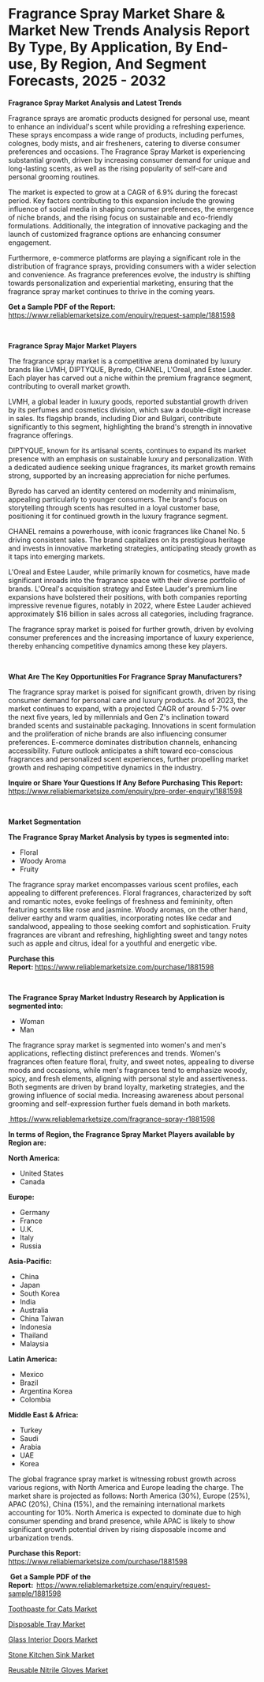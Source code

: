 <p><h1>Fragrance Spray Market Share & Market New Trends Analysis Report By Type, By Application, By End-use, By Region, And Segment Forecasts, 2025 - 2032</h1></p><p><strong>Fragrance Spray Market Analysis and Latest Trends</strong></p>
<p><p>Fragrance sprays are aromatic products designed for personal use, meant to enhance an individual's scent while providing a refreshing experience. These sprays encompass a wide range of products, including perfumes, colognes, body mists, and air fresheners, catering to diverse consumer preferences and occasions. The Fragrance Spray Market is experiencing substantial growth, driven by increasing consumer demand for unique and long-lasting scents, as well as the rising popularity of self-care and personal grooming routines.</p><p>The market is expected to grow at a CAGR of 6.9% during the forecast period. Key factors contributing to this expansion include the growing influence of social media in shaping consumer preferences, the emergence of niche brands, and the rising focus on sustainable and eco-friendly formulations. Additionally, the integration of innovative packaging and the launch of customized fragrance options are enhancing consumer engagement.</p><p>Furthermore, e-commerce platforms are playing a significant role in the distribution of fragrance sprays, providing consumers with a wider selection and convenience. As fragrance preferences evolve, the industry is shifting towards personalization and experiential marketing, ensuring that the fragrance spray market continues to thrive in the coming years.</p></p>
<p><strong>Get a Sample PDF of the Report:&nbsp;</strong> <a href="https://www.reliablemarketsize.com/enquiry/request-sample/1881598?utm_campaign=1991&utm_medium=2&utm_source=Github&utm_content=ia&utm_term=05042025&utm_id=fragrance-spray">https://www.reliablemarketsize.com/enquiry/request-sample/1881598</a></p>
<p>&nbsp;</p>
<p><strong>Fragrance Spray Major Market Players</strong></p>
<p><p>The fragrance spray market is a competitive arena dominated by luxury brands like LVMH, DIPTYQUE, Byredo, CHANEL, L'Oreal, and Estee Lauder. Each player has carved out a niche within the premium fragrance segment, contributing to overall market growth.</p><p>LVMH, a global leader in luxury goods, reported substantial growth driven by its perfumes and cosmetics division, which saw a double-digit increase in sales. Its flagship brands, including Dior and Bulgari, contribute significantly to this segment, highlighting the brand's strength in innovative fragrance offerings. </p><p>DIPTYQUE, known for its artisanal scents, continues to expand its market presence with an emphasis on sustainable luxury and personalization. With a dedicated audience seeking unique fragrances, its market growth remains strong, supported by an increasing appreciation for niche perfumes. </p><p>Byredo has carved an identity centered on modernity and minimalism, appealing particularly to younger consumers. The brand's focus on storytelling through scents has resulted in a loyal customer base, positioning it for continued growth in the luxury fragrance segment.</p><p>CHANEL remains a powerhouse, with iconic fragrances like Chanel No. 5 driving consistent sales. The brand capitalizes on its prestigious heritage and invests in innovative marketing strategies, anticipating steady growth as it taps into emerging markets.</p><p>L'Oreal and Estee Lauder, while primarily known for cosmetics, have made significant inroads into the fragrance space with their diverse portfolio of brands. L'Oreal's acquisition strategy and Estee Lauder's premium line expansions have bolstered their positions, with both companies reporting impressive revenue figures, notably in 2022, where Estee Lauder achieved approximately $16 billion in sales across all categories, including fragrance.</p><p>The fragrance spray market is poised for further growth, driven by evolving consumer preferences and the increasing importance of luxury experience, thereby enhancing competitive dynamics among these key players.</p></p>
<p>&nbsp;</p>
<p><strong>What Are The Key Opportunities For Fragrance Spray Manufacturers?</strong></p>
<p><p>The fragrance spray market is poised for significant growth, driven by rising consumer demand for personal care and luxury products. As of 2023, the market continues to expand, with a projected CAGR of around 5-7% over the next five years, led by millennials and Gen Z's inclination toward branded scents and sustainable packaging. Innovations in scent formulation and the proliferation of niche brands are also influencing consumer preferences. E-commerce dominates distribution channels, enhancing accessibility. Future outlook anticipates a shift toward eco-conscious fragrances and personalized scent experiences, further propelling market growth and reshaping competitive dynamics in the industry.</p></p>
<p><strong>Inquire or Share Your Questions If Any Before Purchasing This Report:</strong> <a href="https://www.reliablemarketsize.com/enquiry/pre-order-enquiry/1881598?utm_campaign=1991&utm_medium=2&utm_source=Github&utm_content=ia&utm_term=05042025&utm_id=fragrance-spray">https://www.reliablemarketsize.com/enquiry/pre-order-enquiry/1881598</a></p>
<p>&nbsp;</p>
<p><strong>Market Segmentation</strong></p>
<p><strong>The Fragrance Spray Market Analysis by types is segmented into:</strong></p>
<p><ul><li>Floral</li><li>Woody Aroma</li><li>Fruity</li></ul></p>
<p><p>The fragrance spray market encompasses various scent profiles, each appealing to different preferences. Floral fragrances, characterized by soft and romantic notes, evoke feelings of freshness and femininity, often featuring scents like rose and jasmine. Woody aromas, on the other hand, deliver earthy and warm qualities, incorporating notes like cedar and sandalwood, appealing to those seeking comfort and sophistication. Fruity fragrances are vibrant and refreshing, highlighting sweet and tangy notes such as apple and citrus, ideal for a youthful and energetic vibe.</p></p>
<p><strong>Purchase this Report:&nbsp;</strong><a href="https://www.reliablemarketsize.com/purchase/1881598?utm_campaign=1991&utm_medium=2&utm_source=Github&utm_content=ia&utm_term=05042025&utm_id=fragrance-spray">https://www.reliablemarketsize.com/purchase/1881598</a></p>
<p>&nbsp;</p>
<p><strong>The Fragrance Spray Market Industry Research by Application is segmented into:</strong></p>
<p><ul><li>Woman</li><li>Man</li></ul></p>
<p><p>The fragrance spray market is segmented into women's and men's applications, reflecting distinct preferences and trends. Women's fragrances often feature floral, fruity, and sweet notes, appealing to diverse moods and occasions, while men's fragrances tend to emphasize woody, spicy, and fresh elements, aligning with personal style and assertiveness. Both segments are driven by brand loyalty, marketing strategies, and the growing influence of social media. Increasing awareness about personal grooming and self-expression further fuels demand in both markets.</p></p>
<p><a href="https://www.reliablemarketsize.com/fragrance-spray-r1881598?utm_campaign=1991&utm_medium=2&utm_source=Github&utm_content=ia&utm_term=05042025&utm_id=fragrance-spray">&nbsp;https://www.reliablemarketsize.com/fragrance-spray-r1881598</a></p>
<p><strong>In terms of Region, the Fragrance Spray Market Players available by Region are:</strong></p>
<p>
    <p> <strong> North America: </strong>
        <ul>
            <li>United States</li>
            <li>Canada</li>
        </ul>
        </p> 
    <p> <strong> Europe: </strong>
        <ul>
            <li>Germany</li>
            <li>France</li>
            <li>U.K.</li>
            <li>Italy</li>
            <li>Russia</li>
        </ul>
        </p> 
    <p> <strong> Asia-Pacific: </strong>
        <ul>
            <li>China</li>
            <li>Japan</li>
            <li>South Korea</li>
            <li>India</li>
            <li>Australia</li>
            <li>China Taiwan</li>
            <li>Indonesia</li>
            <li>Thailand</li>
            <li>Malaysia</li>
        </ul>
        </p> 
    <p> <strong> Latin America: </strong>
        <ul>
            <li>Mexico</li>
            <li>Brazil</li>
            <li>Argentina Korea</li>
            <li>Colombia</li>
        </ul>
        </p> 
    <p> <strong> Middle East & Africa: </strong>
        <ul>
            <li>Turkey</li>
            <li>Saudi</li>
            <li>Arabia</li>
            <li>UAE</li>
            <li>Korea</li>
        </ul>
    </p>
    </p>
<p><p>The global fragrance spray market is witnessing robust growth across various regions, with North America and Europe leading the charge. The market share is projected as follows: North America (30%), Europe (25%), APAC (20%), China (15%), and the remaining international markets accounting for 10%. North America is expected to dominate due to high consumer spending and brand presence, while APAC is likely to show significant growth potential driven by rising disposable income and urbanization trends.</p></p>
<p><strong>Purchase this Report: </strong><a href="https://www.reliablemarketsize.com/purchase/1881598?utm_campaign=1991&utm_medium=2&utm_source=Github&utm_content=ia&utm_term=05042025&utm_id=fragrance-spray">https://www.reliablemarketsize.com/purchase/1881598</a></p>
<p>&nbsp;<strong>Get a Sample PDF of the Report:&nbsp;&nbsp;</strong><a href="https://www.reliablemarketsize.com/enquiry/request-sample/1881598?utm_campaign=1991&utm_medium=2&utm_source=Github&utm_content=ia&utm_term=05042025&utm_id=fragrance-spray">https://www.reliablemarketsize.com/enquiry/request-sample/1881598</a></p>
<p><strong></strong></p>
<p><p><a href="https://github.com/ranewknaller/Market-Research-Report-List-1/blob/main/toothpaste-for-cats-market.md?utm_campaign=1991&utm_medium=2&utm_source=Github&utm_content=ia&utm_term=05042025&utm_id=fragrance-spray">Toothpaste for Cats Market</a></p><p><a href="https://github.com/alawnhvicay/Market-Research-Report-List-1/blob/main/disposable-tray-market.md?utm_campaign=1991&utm_medium=2&utm_source=Github&utm_content=ia&utm_term=05042025&utm_id=fragrance-spray">Disposable Tray Market</a></p><p><a href="https://github.com/gfellcincot4/Market-Research-Report-List-1/blob/main/glass-interior-doors-market.md?utm_campaign=1991&utm_medium=2&utm_source=Github&utm_content=ia&utm_term=05042025&utm_id=fragrance-spray">Glass Interior Doors Market</a></p><p><a href="https://github.com/wraggfomath/Market-Research-Report-List-1/blob/main/stone-kitchen-sink-market.md?utm_campaign=1991&utm_medium=2&utm_source=Github&utm_content=ia&utm_term=05042025&utm_id=fragrance-spray">Stone Kitchen Sink Market</a></p><p><a href="https://github.com/countpapajwp/Market-Research-Report-List-1/blob/main/reusable-nitrile-gloves-market.md?utm_campaign=1991&utm_medium=2&utm_source=Github&utm_content=ia&utm_term=05042025&utm_id=fragrance-spray">Reusable Nitrile Gloves Market</a></p></p>